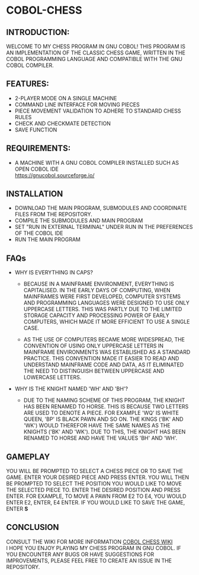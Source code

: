 # COBOL-CHESS
## INTRODUCTION:

WELCOME TO MY CHESS PROGRAM IN GNU COBOL! THIS PROGRAM IS AN IMPLEMENTATION OF THE CLASSIC CHESS GAME, WRITTEN IN THE COBOL PROGRAMMING LANGUAGE AND COMPATIBLE WITH THE GNU COBOL COMPILER.

## FEATURES:
 - 2-PLAYER MODE ON A SINGLE MACHINE
 - COMMAND LINE INTERFACE FOR MOVING PIECES
 - PIECE MOVEMENT VALIDATION TO ADHERE TO STANDARD CHESS RULES
 - CHECK AND CHECKMATE DETECTION
 - SAVE FUNCTION

## REQUIREMENTS:
 - A MACHINE WITH A GNU COBOL COMPILER INSTALLED SUCH AS OPEN COBOL IDE   
 https://gnucobol.sourceforge.io/
  
## INSTALLATION
 - DOWNLOAD THE MAIN PROGRAM, SUBMODULES AND COORDINATE FILES FROM THE REPOSITORY.
 - COMPILE THE SUBMODULES AND MAIN PROGRAM
 - SET "RUN IN EXTERNAL TERMINAL" UNDER RUN IN THE PREFERENCES OF THE COBOL IDE
 - RUN THE MAIN PROGRAM

## FAQs
- WHY IS EVERYTHING IN CAPS?
  - BECAUSE IN A MAINFRAME ENVIRONMENT, EVERYTHING IS CAPITALISED. IN THE EARLY DAYS OF COMPUTING, WHEN MAINFRAMES WERE FIRST DEVELOPED, COMPUTER SYSTEMS AND PROGRAMMING LANGUAGES WERE DESIGNED TO USE ONLY UPPERCASE LETTERS. THIS WAS PARTLY DUE TO THE LIMITED STORAGE CAPACITY AND PROCESSING POWER OF EARLY COMPUTERS, WHICH MADE IT MORE EFFICIENT TO USE A SINGLE CASE.

  - AS THE USE OF COMPUTERS BECAME MORE WIDESPREAD, THE CONVENTION OF USING ONLY UPPERCASE LETTERS IN MAINFRAME ENVIRONMENTS WAS ESTABLISHED AS A STANDARD PRACTICE. THIS CONVENTION MADE IT EASIER TO READ AND UNDERSTAND MAINFRAME CODE AND DATA, AS IT ELIMINATED THE NEED TO DISTINGUISH BETWEEN UPPERCASE AND LOWERCASE LETTERS.

- WHY IS THE KNIGHT NAMED 'WH' AND 'BH'?
  - DUE TO THE NAMING SCHEME OF THIS PROGRAM, THE KNIGHT HAS BEEN RENAMED TO HORSE. THIS IS BECAUSE TWO LETTERS ARE USED TO DENOTE A PIECE. FOR EXAMPLE 'WQ' IS WHITE QUEEN, 'BP' IS BLACK PAWN AND SO ON. THE KINGS ('BK' AND 'WK') WOULD THEREFOR HAVE THE SAME NAMES AS THE KNIGHTS ('BK' AND 'WK'). DUE TO THIS, THE KNIGHT HAS BEEN RENAMED TO HORSE AND HAVE THE VALUES 'BH' AND 'WH'.
  
## GAMEPLAY
YOU WILL BE PROMPTED TO SELECT A CHESS PIECE OR TO SAVE THE GAME. ENTER YOUR DESIRED PIECE AND PRESS ENTER. YOU WILL THEN BE PROMPTED TO SELECT THE POSITION YOU WOULD LIKE TO MOVE THE SELECTED PIECE TO. ENTER THE DESIRED POSITION AND PRESS ENTER. FOR EXAMPLE, TO MOVE A PAWN FROM E2 TO E4, YOU WOULD ENTER E2, ENTER, E4 ENTER. IF YOU WOULD LIKE TO SAVE THE GAME, ENTER **S**


## CONCLUSION
CONSULT THE WIKI FOR MORE INFORMATION [COBOL CHESS WIKI](https://github.com/AntonBystedt/COBOL-CHESS/wiki)  
I HOPE YOU ENJOY PLAYING MY CHESS PROGRAM IN GNU COBOL. IF YOU ENCOUNTER ANY BUGS OR HAVE SUGGESTIONS FOR IMPROVEMENTS, PLEASE FEEL FREE TO CREATE AN ISSUE IN THE REPOSITORY.
